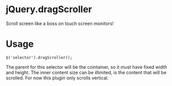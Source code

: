 jQuery.dragScroller
===================

Scroll screen like a boss on touch screen monitors!

# Usage

    $('selector').dragScroller();

The parent for this selector will be the cointainer, so it must have fixed width and height.
The inner content size can be illimited, is the content that will be scrolled.
For now this plugin only scrolls vertical.